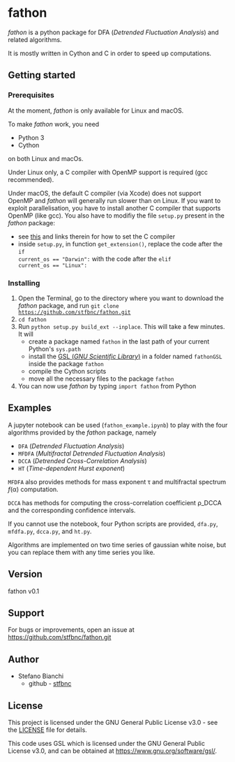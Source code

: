 # fathon

*fathon* is a python package for DFA (*Detrended Fluctuation Analysis*) and related algorithms.

It is mostly written in Cython and C in order to speed up computations.

## Getting started

### Prerequisites

At the moment, *fathon* is only available for Linux and macOS.

To make *fathon* work, you need

- Python 3
- Cython

on both Linux and macOs.

Under Linux only, a C compiler with OpenMP support is required (gcc recommended).

Under macOS, the default C compiler (via Xcode) does not support OpenMP and *fathon* will generally run slower than on Linux. If you want to exploit parallelisation, you have to install another C compiler that supports OpenMP (like gcc). You also have to modifiy the file <code>setup.py</code> present in the *fathon* package:

- see [this](https://stackoverflow.com/questions/54776301/cython-prange-is-repeating-not-parallelizing) and links therein for how to set the C compiler
- inside <code>setup.py</code>, in function <code>get_extension()</code>, replace the code after the <code>if current_os == "Darwin":</code> with the code after the <code>elif current_os == "Linux":</code>

### Installing

1. Open the Terminal, go to the directory where you want to download the *fathon* package, and run <code>git clone https://github.com/stfbnc/fathon.git</code>
2. <code>cd fathon</code>
3. Run <code>python  setup.py build_ext --inplace</code>. This will take a few minutes. It will
   - create a package named <code>fathon</code> in the last path of your current Python's <code>sys.path</code>
   - install the [GSL (*GNU Scientific Library*)](https://www.gnu.org/software/gsl/) in a folder named <code>fathonGSL</code> inside the package <code>fathon</code>
   - compile the Cython scripts
   - move all the necessary files to the package <code>fathon</code>
4. You can now use *fathon* by typing <code>import fathon</code> from Python

## Examples

A jupyter notebook can be used (<code>fathon_example.ipynb</code>) to play with the four algorithms provided by the *fathon* package, namely

- <code>DFA</code> (*Detrended Fluctuation Analysis*)
- <code>MFDFA</code> (*Multifractal Detrended Fluctuation Analysis*)
- <code>DCCA</code> (*Detrended Cross-Correlation Analysis*)
- <code>HT</code> (*Time-dependent Hurst exponent*)

<code>MFDFA</code> also provides methods for mass exponent τ and multifractal spectrum *f*(α) computation.

<code>DCCA</code> has methods for computing the cross-correlation coefficient ρ_DCCA and the corresponding confidence intervals.

If you cannot use the notebook, four Python scripts are provided, <code>dfa.py</code>, <code>mfdfa.py</code>, <code>dcca.py</code>, and <code>ht.py</code>.

Algorithms are implemented on two time series of gaussian white noise, but you can replace them with any time series you like.

## Version

fathon v0.1

## Support

For bugs or improvements, open an issue at https://github.com/stfbnc/fathon.git

## Author

- Stefano Bianchi
  - github - [stfbnc](https://github.com/stfbnc)

## License

This project is licensed under the GNU General Public License v3.0 - see the [LICENSE](https://github.com/stfbnc/fathon/blob/master/LICENSE) file for details.

This code uses GSL which is licensed under the GNU General Public License v3.0, and can be obtained at https://www.gnu.org/software/gsl/.